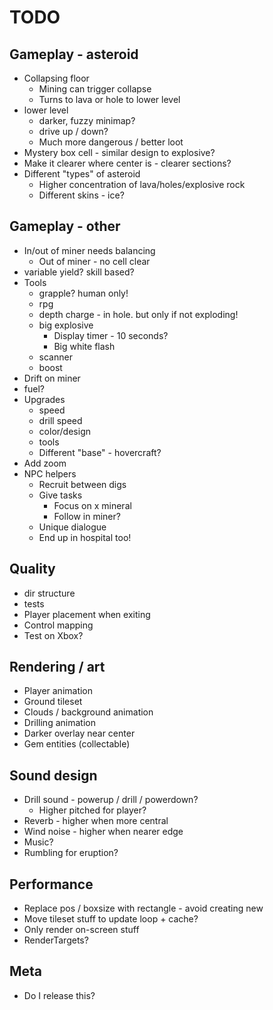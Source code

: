 # TODO

## Gameplay - asteroid

- Collapsing floor
    - Mining can trigger collapse
    - Turns to lava or hole to lower level
- lower level
    - darker, fuzzy minimap?
    - drive up / down?
    - Much more dangerous / better loot
- Mystery box cell - similar design to explosive?
- Make it clearer where center is - clearer sections?
- Different "types" of asteroid
    - Higher concentration of lava/holes/explosive rock
    - Different skins - ice?

## Gameplay - other

- In/out of miner needs balancing
    - Out of miner - no cell clear
- variable yield? skill based?
- Tools
    - grapple? human only!
    - rpg
    - depth charge - in hole. but only if not exploding!
    - big explosive
        - Display timer - 10 seconds?
        - Big white flash
    - scanner
    - boost
- Drift on miner
- fuel?
- Upgrades
    - speed
    - drill speed
    - color/design
    - tools
    - Different "base" - hovercraft?
- Add zoom
- NPC helpers
    - Recruit between digs
    - Give tasks
        - Focus on x mineral
        - Follow in miner?
    - Unique dialogue
    - End up in hospital too!

## Quality

- dir structure
- tests
- Player placement when exiting
- Control mapping
- Test on Xbox?

## Rendering / art

- Player animation
- Ground tileset
- Clouds / background animation
- Drilling animation
- Darker overlay near center
- Gem entities (collectable)

## Sound design

- Drill sound - powerup / drill / powerdown?
    - Higher pitched for player?
- Reverb - higher when more central
- Wind noise - higher when nearer edge
- Music?
- Rumbling for eruption?

## Performance

- Replace pos / boxsize with rectangle - avoid creating new
- Move tileset stuff to update loop + cache?
- Only render on-screen stuff
- RenderTargets?

## Meta

- Do I release this?

